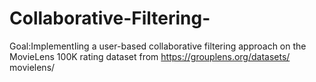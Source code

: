 # Collaborative-Filtering-
Goal:ImplementIing a user-based collaborative filtering  approach on the MovieLens 100K rating dataset from https://grouplens.org/datasets/
movielens/


